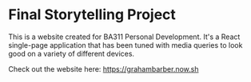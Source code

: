 # Final Storytelling Project

This is a website created for BA311 Personal Development. It's a React single-page application that has been tuned with media queries to look good on a variety of different devices.

Check out the website here: https://grahambarber.now.sh
